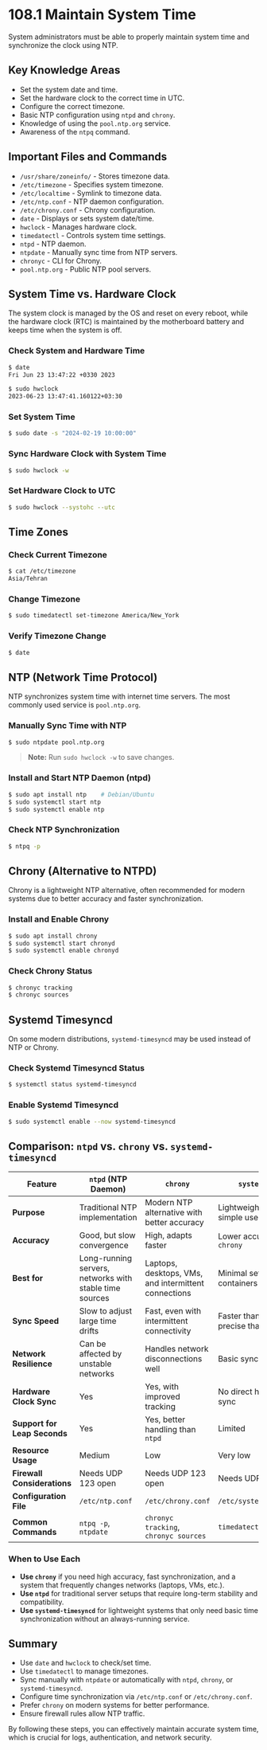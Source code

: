 # 108.1 Maintain System Time

System administrators must be able to properly maintain system time and synchronize the clock using NTP.

## Key Knowledge Areas

- Set the system date and time.
- Set the hardware clock to the correct time in UTC.
- Configure the correct timezone.
- Basic NTP configuration using `ntpd` and `chrony`.
- Knowledge of using the `pool.ntp.org` service.
- Awareness of the `ntpq` command.

## Important Files and Commands

- `/usr/share/zoneinfo/` - Stores timezone data.
- `/etc/timezone` - Specifies system timezone.
- `/etc/localtime` - Symlink to timezone data.
- `/etc/ntp.conf` - NTP daemon configuration.
- `/etc/chrony.conf` - Chrony configuration.
- `date` - Displays or sets system date/time.
- `hwclock` - Manages hardware clock.
- `timedatectl` - Controls system time settings.
- `ntpd` - NTP daemon.
- `ntpdate` - Manually sync time from NTP servers.
- `chronyc` - CLI for Chrony.
- `pool.ntp.org` - Public NTP pool servers.

## System Time vs. Hardware Clock

The system clock is managed by the OS and reset on every reboot, while the hardware clock (RTC) is maintained by the motherboard battery and keeps time when the system is off.

### Check System and Hardware Time

```bash
$ date
Fri Jun 23 13:47:22 +0330 2023

$ sudo hwclock
2023-06-23 13:47:41.160122+03:30
```

### Set System Time

```bash
$ sudo date -s "2024-02-19 10:00:00"
```

### Sync Hardware Clock with System Time

```bash
$ sudo hwclock -w
```

### Set Hardware Clock to UTC

```bash
$ sudo hwclock --systohc --utc
```

## Time Zones

### Check Current Timezone

```bash
$ cat /etc/timezone
Asia/Tehran
```

### Change Timezone

```bash
$ sudo timedatectl set-timezone America/New_York
```

### Verify Timezone Change

```bash
$ date
```

## NTP (Network Time Protocol)

NTP synchronizes system time with internet time servers. The most commonly used service is `pool.ntp.org`.

### Manually Sync Time with NTP

```bash
$ sudo ntpdate pool.ntp.org
```

> **Note:** Run `sudo hwclock -w` to save changes.

### Install and Start NTP Daemon (ntpd)

```bash
$ sudo apt install ntp    # Debian/Ubuntu
$ sudo systemctl start ntp
$ sudo systemctl enable ntp
```

### Check NTP Synchronization

```bash
$ ntpq -p
```

## Chrony (Alternative to NTPD)

Chrony is a lightweight NTP alternative, often recommended for modern systems due to better accuracy and faster synchronization.

### Install and Enable Chrony

```bash
$ sudo apt install chrony
$ sudo systemctl start chronyd
$ sudo systemctl enable chronyd
```

### Check Chrony Status

```bash
$ chronyc tracking
$ chronyc sources
```

## Systemd Timesyncd

On some modern distributions, `systemd-timesyncd` may be used instead of NTP or Chrony.

### Check Systemd Timesyncd Status

```bash
$ systemctl status systemd-timesyncd
```

### Enable Systemd Timesyncd

```bash
$ sudo systemctl enable --now systemd-timesyncd
```

## Comparison: `ntpd` vs. `chrony` vs. `systemd-timesyncd`

| Feature                | `ntpd` (NTP Daemon) | `chrony` | `systemd-timesyncd` |
|------------------------|--------------------|----------|----------------------|
| **Purpose**           | Traditional NTP implementation | Modern NTP alternative with better accuracy | Lightweight NTP client for simple use cases |
| **Accuracy**         | Good, but slow convergence | High, adapts faster | Lower accuracy compared to `chrony` |
| **Best for**         | Long-running servers, networks with stable time sources | Laptops, desktops, VMs, and intermittent connections | Minimal setups, IoT, or containers |
| **Sync Speed**       | Slow to adjust large time drifts | Fast, even with intermittent connectivity | Faster than `ntpd`, but less precise than `chrony` |
| **Network Resilience** | Can be affected by unstable networks | Handles network disconnections well | Basic synchronization only |
| **Hardware Clock Sync** | Yes | Yes, with improved tracking | No direct hardware clock sync |
| **Support for Leap Seconds** | Yes | Yes, better handling than `ntpd` | Limited |
| **Resource Usage**   | Medium | Low | Very low |
| **Firewall Considerations** | Needs UDP 123 open | Needs UDP 123 open | Needs UDP 123 open |
| **Configuration File** | `/etc/ntp.conf` | `/etc/chrony.conf` | `/etc/systemd/timesyncd.conf` |
| **Common Commands** | `ntpq -p`, `ntpdate` | `chronyc tracking`, `chronyc sources` | `timedatectl status` |

### **When to Use Each**
- **Use `chrony`** if you need high accuracy, fast synchronization, and a system that frequently changes networks (laptops, VMs, etc.).
- **Use `ntpd`** for traditional server setups that require long-term stability and compatibility.
- **Use `systemd-timesyncd`** for lightweight systems that only need basic time synchronization without an always-running service.

## Summary

- Use `date` and `hwclock` to check/set time.
- Use `timedatectl` to manage timezones.
- Sync manually with `ntpdate` or automatically with `ntpd`, `chrony`, or `systemd-timesyncd`.
- Configure time synchronization via `/etc/ntp.conf` or `/etc/chrony.conf`.
- Prefer `chrony` on modern systems for better performance.
- Ensure firewall rules allow NTP traffic.

By following these steps, you can effectively maintain accurate system time, which is crucial for logs, authentication, and network security.
